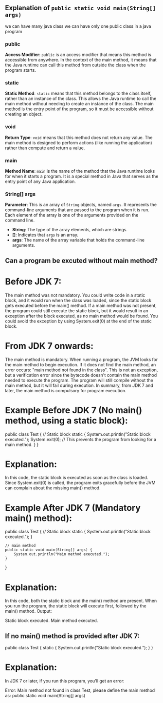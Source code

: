 ## Explanation of `public static void main(String[] args)`


we can have many java class 
we can have only one public class in  a java program


### public
**Access Modifier**: `public` is an access modifier that means this method is accessible from anywhere. In the context of the main method, it means that the Java runtime can call this method from outside the class when the program starts.

### static
**Static Method**: `static` means that this method belongs to the class itself, rather than an instance of the class. This allows the Java runtime to call the main method without needing to create an instance of the class. The main method is the entry point of the program, so it must be accessible without creating an object.

### void
**Return Type**: `void` means that this method does not return any value. The main method is designed to perform actions (like running the application) rather than compute and return a value.

### main
**Method Name**: `main` is the name of the method that the Java runtime looks for when it starts a program. It is a special method in Java that serves as the entry point of any Java application.

### String[] args
**Parameter**: This is an array of `String` objects, named `args`. It represents the command-line arguments that are passed to the program when it is run. Each element of the array is one of the arguments provided on the command line.

- **String**: The type of the array elements, which are strings.
- **[]**: Indicates that `args` is an array.
- **args**: The name of the array variable that holds the command-line arguments.


## Can a program be excuted without main method?
# Before JDK 7:
The main method was not mandatory.
You could write code in a static block, and it would run when the class was loaded, since the static block gets executed before the main() method.
If a main method was not present, the program could still execute the static block, but it would result in an exception after the block executed, as no main method would be found.
You could avoid the exception by using System.exit(0) at the end of the static block.

# From JDK 7 onwards:
The main method is mandatory.
When running a program, the JVM looks for the main method to begin execution. If it does not find the main method, an error occurs: "main method not found in the class".
This is not an exception, but a verification error since the bytecode doesn't contain the main method needed to execute the program.
The program will still compile without the main method, but it will fail during execution.
In summary, from JDK 7 and later, the main method is compulsory for program execution.


# Example Before JDK 7 (No main() method, using a static block):
public class Test {
    // Static block
    static {
        System.out.println("Static block executed.");
        System.exit(0);  // This prevents the program from looking for a main method.
    }
}

# Explanation:

In this code, the static block is executed as soon as the class is loaded. Since System.exit(0) is called, the program exits gracefully before the JVM can complain about the missing main() method.


# Example After JDK 7 (Mandatory main() method):
public class Test {
    // Static block
    static {
        System.out.println("Static block executed.");
    }

    // main method
    public static void main(String[] args) {
        System.out.println("Main method executed.");
    }
}


# Explanation:

In this code, both the static block and the main() method are present. When you run the program, the static block will execute first, followed by the main() method.
Output:

Static block executed.
Main method executed.



## If no main() method is provided after JDK 7:

public class Test {
    static {
        System.out.println("Static block executed.");
    }
}

# Explanation:

In JDK 7 or later, if you run this program, you'll get an error:

Error: Main method not found in class Test, please define the main method as:
public static void main(String[] args)